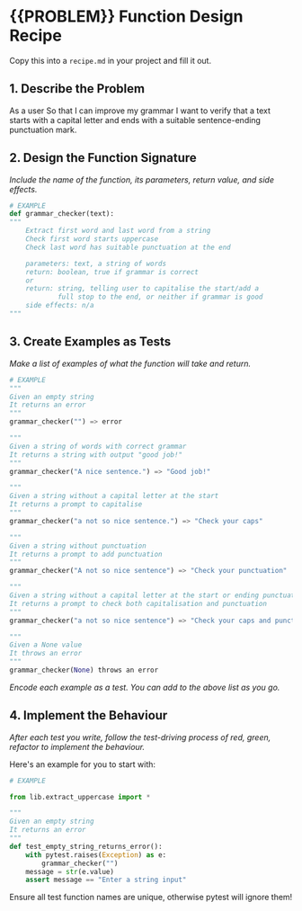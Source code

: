 # {{PROBLEM}} Function Design Recipe

Copy this into a `recipe.md` in your project and fill it out.

## 1. Describe the Problem

As a user
So that I can improve my grammar
I want to verify that a text starts with a capital letter and ends with a suitable sentence-ending punctuation mark.

## 2. Design the Function Signature

_Include the name of the function, its parameters, return value, and side effects._

```python
# EXAMPLE
def grammar_checker(text):
"""
    Extract first word and last word from a string
    Check first word starts uppercase
    Check last word has suitable punctuation at the end

    parameters: text, a string of words
    return: boolean, true if grammar is correct
    or 
    return: string, telling user to capitalise the start/add a 
            full stop to the end, or neither if grammar is good
    side effects: n/a
"""
```
## 3. Create Examples as Tests

_Make a list of examples of what the function will take and return._

```python
# EXAMPLE
"""
Given an empty string
It returns an error
"""
grammar_checker("") => error

"""
Given a string of words with correct grammar
It returns a string with output "good job!"
"""
grammar_checker("A nice sentence.") => "Good job!"

"""
Given a string without a capital letter at the start
It returns a prompt to capitalise
"""
grammar_checker("a not so nice sentence.") => "Check your caps"

"""
Given a string without punctuation
It returns a prompt to add punctuation
"""
grammar_checker("A not so nice sentence") => "Check your punctuation"

"""
Given a string without a capital letter at the start or ending punctuation
It returns a prompt to check both capitalisation and punctuation
"""
grammar_checker("a not so nice sentence") => "Check your caps and punctuation"

"""
Given a None value
It throws an error
"""
grammar_checker(None) throws an error
```

_Encode each example as a test. You can add to the above list as you go._

## 4. Implement the Behaviour

_After each test you write, follow the test-driving process of red, green, refactor to implement the behaviour._

Here's an example for you to start with:

```python
# EXAMPLE

from lib.extract_uppercase import *

"""
Given an empty string
It returns an error
"""
def test_empty_string_returns_error():
    with pytest.raises(Exception) as e:
        grammar_checker("")
    message = str(e.value)
    assert message == "Enter a string input"
```

Ensure all test function names are unique, otherwise pytest will ignore them!
